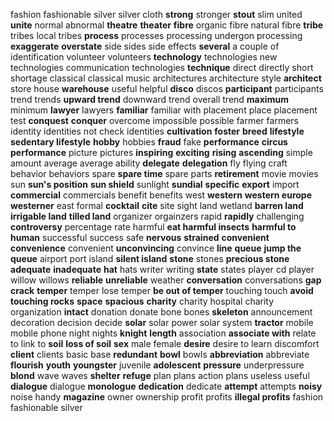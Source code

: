 fashion
fashionable
silver
silver cloth
**strong**
stronger
**stout**
slim
united
**unite**
normal
abnormal
**theatre**
**theater**
**fibre**
organic fibre
natural fibre
**tribe**
tribes
local tribes
**process**
processes
processing
undergon processing
**exaggerate**
**overstate**
side
sides
side effects
**several**
a couple of 
identification
volunteer
volunteers
**technology**
technologies
new technologies
communication technologies
**technique**
direct
directly
short
shortage
classical
classical music
architectures
architecture style
**architect**
store house
**warehouse**
useful
helpful
**disco**
discos
**participant**
participants
trend
trends
**upward trend**
downward trend
overall trend
**maximum**
minimum
**lawyer**
lawyers
**familiar**
familiar with
placement
place
placement test
**conquest**
**conquer**
overcome
impossible
possible
farmer
farmers
identity
identities
not check identities
**cultivation**
**foster**
**breed**
**lifestyle**
**sedentary lifestyle**
**hobby**
hobbies
**fraud**
fake
**performance**
**circus performance**
picture
pictures
**inspiring**
**exciting**
**rising**
**ascending**
simple
amount
average
average ability
**delegate**
**delegation**
fly
flying craft
behavior
behaviors
spare
**spare time**
spare parts
**retirement**
movie
movies
sun
**sun's position**
**sun shield**
sunlight
**sundial**
**specific**
**export**
import
**commercial**
commercials
benefit
benefits
west
**western**
**western europe**
**westerner**
east
formal
**cocktail**
**cite**
site
sight
land
wetland
**barren land**
**irrigable land**
**tilled land**
organizer
orgainzers
rapid
**rapidly**
challenging
**controversy**
percentage
rate
harmful
**eat harmful insects**
**harmful to human**
successful
success
safe
**nervous**
**strained**
**convenient**
**convenience**
convenient
**unconvincing**
convince
**line**
**queue**
**jump the queue**
airport
port
island
**silent island**
**stone**
stones
**precious stone**
**adequate**
**inadequate**
**hat**
hats
writer
writing
**state**
states
player
cd player
willow
willows
**reliable**
**unreliable**
weather
**conversation**
conversations
**gap**
**crack**
**temper**
temper
lose temper
**be out of temper**
touching
touch
**avoid touching rocks**
**space**
**spacious**
**charity**
charity hospital
charity organization
**intact**
donation
donate
bone
bones
**skeleton**
announcement
decoration
decision
decide
**solar**
solar power
solar system
**tractor**
mobile
mobile phone
night
nights
**knight**
**length**
association
**associate with**
relate to
link to
**soil**
**loss of soil**
**sex**
male
female
**desire**
desire to learn
discomfort
**client**
clients
basic
base
**redundant**
**bowl**
bowls
**abbreviation**
abbreviate
**flourish**
**youth**
**youngster**
juvenile
**adolescent**
**pressure**
underpressure
**blond**
wave
waves
**shelter**
**refuge**
plan
plans
action plans
useless
useful
**dialogue**
dialogue
**monologue**
**dedication**
dedicate
**attempt**
attempts
**noisy**
noise
handy
**magazine**
owner
ownership
profit
profits
**illegal profits**
fashion
fashionable
silver
